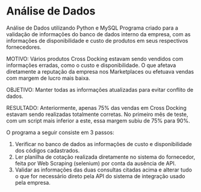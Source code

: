 # Análise de Dados

Análise de Dados utilizando Python e MySQL
Programa criado para a validação de informações do banco de dados interno da empresa, com as informações de disponibilidade e custo de produtos em seus respectivos fornecedores.

MOTIVO: Vários produtos Cross Docking estavam sendo vendidos com informações erradas, como o custo e disponibilidade. O que afetava diretamente a reputação da empresa nos Marketplaces ou efetuava vendas com margem de lucro mais baixa.

OBJETIVO: Manter todas as informações atualizadas para evitar conflito de dados.

RESULTADO: Anteriormente, apenas 75% das vendas em Cross Docking estavam sendo realizadas totalmente corretas. No primeiro mês de teste, com um script mais inferior a este, essa margem subiu de 75% para 90%.

O programa a seguir consiste em 3 passos:
1) Verificar no banco de dados as informações de custo e disponibilidade dos códigos cadastrados.
2) Ler planilha de cotação realizada diretamente no sistema do fornecedor, feita por Web Scraping (selenium) por conta da ausência de API.
3) Validar as informações das duas consultas citadas acima e alterar tudo o que for necessário direto pela API do sistema de integração usado pela empresa.
